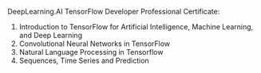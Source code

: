 DeepLearning.AI TensorFlow Developer Professional Certificate:
1. Introduction to TensorFlow for Artificial Intelligence, Machine Learning, and Deep Learning
2. Convolutional Neural Networks in TensorFlow
3. Natural Language Processing in Tensorflow
4. Sequences, Time Series and Prediction
